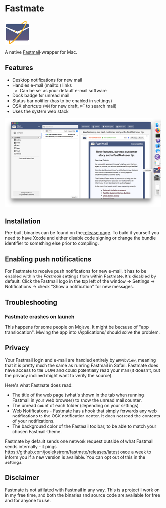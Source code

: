 # Fastmate
<img src="Fastmate/Assets.xcassets/AppIcon.appiconset/fastmate-3.png" alt="Fastmate logo" height="80" width="80" />

A native [Fastmail](https://www.fastmail.com/)-wrapper for Mac.

## Features
- Desktop notifications for new mail
- Handles e-mail (mailto:) links
  - Can be set as your default e-mail software
- Dock badge for unread mail
- Status bar notifier (has to be enabled in settings)
- OSX shortcuts (<kbd>⌘N</kbd> for new draft, <kbd>⌘F</kbd> to search mail)
- Uses the system web stack

![screenshot](screenshot.png)

## Installation

Pre-built binaries can be found on the [release page](https://github.com/joelekstrom/fastmate/releases). To build it yourself you need to have Xcode and either disable code signing or change the bundle identifier to something else prior to compiling.

## Enabling push notifications
For Fastmate to receive push notifications for new e-mail, it has to be enabled within the _Fastmail_ settings from within Fastmate. It's disabled by default. Click the Fastmail logo in the top left of the window -> Settings -> Notifications -> check "Show a notification" for new messages.

## Troubleshooting

### Fastmate crashes on launch
This happens for some people on Mojave. It might be because of "app translocation". Moving the app into /Applications/ should solve the problem.

## Privacy
Your Fastmail login and e-mail are handled entirely by `WKWebView`, meaning that it is pretty much the same as running Fastmail in Safari. Fastmate does have access to the DOM and could potentially read your mail (it doesn't, but the privacy inclined might want to verify the source).

Here's what Fastmate does read:
- The title of the web page (what's shown in the tab when running Fastmail in your web browser) to show the unread mail counter.
- The unread count of each folder (depending on your settings)
- Web Notifications - Fastmate has a hook that simply forwards any web notifications to the OSX notification center. It does not read the contents of your notifications.
- The background color of the Fastmail toolbar, to be able to match your chosen Fastmail-theme.

Fastmate by default sends one network request outside of what Fastmail sends internally - it pings https://github.com/joelekstrom/fastmate/releases/latest
once a week to inform you if a new version is available. You can opt out of this in the settings.

## Disclaimer
Fastmate is not affilated with Fastmail in any way. This is a project I work on in my free time,
and both the binaries and source code are available for free and for anyone to use.
